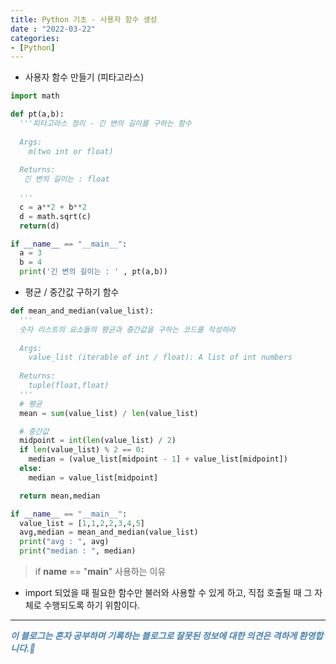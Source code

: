 ```yaml
---
title: Python 기초 - 사용자 함수 생성
date : "2022-03-22"
categories:
- [Python]
---
```


- 사용자 함수 만들기 (피타고라스)

```python
import math

def pt(a,b):
  '''피타고라스 정리 - 긴 변의 길이를 구하는 함수
  
  Args:
    m(two int or float)
    
  Returns:
   긴 변의 길이는 : float
    
  '''
  c = a**2 + b**2
  d = math.sqrt(c)
  return(d)

if __name__ == "__main__":
  a = 3
  b = 4
  print('긴 변의 길이는 : ' , pt(a,b))
```

- 평균 / 중간값 구하기 함수

```python
def mean_and_median(value_list):
  '''
  숫자 리스트의 요소들의 평균과 중간값을 구하는 코드를 작성하라
  
  Args:
    value_list (iterable of int / float): A list of int numbers
    
  Returns:
    tuple(float,float)
  '''
  # 평균
  mean = sum(value_list) / len(value_list)

  # 중간값
  midpoint = int(len(value_list) / 2)
  if len(value_list) % 2 == 0:
    median = (value_list[midpoint - 1] + value_list[midpoint])
  else:
    median = value_list[midpoint]

  return mean,median

if __name__ == "__main__":
  value_list = [1,1,2,2,3,4,5]
  avg,median = mean_and_median(value_list)
  print("avg : ", avg)
  print("median : ", median)
```

> if __name__ == "__main__" 사용하는 이유 
 - import 되었을 때 필요한 함수만 불러와 사용할 수 있게 하고,  직접 호출될 때 그 자체로 수행되도록 하기 위함이다.
> 

---
**_<span style="color:#4682B4;"> 이 블로그는 혼자 공부하며 기록하는 블로그로 잘못된 정보에 대한 의견은 격하게 환영합니다.🤩 </span>_**